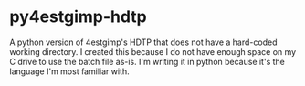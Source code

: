 # py4estgimp-hdtp
A python version of 4estgimp's HDTP that does not have a hard-coded working directory.
I created this because I do not have enough space on my C drive to use the batch file as-is.
I'm writing it in python because it's the language I'm most familiar with.
